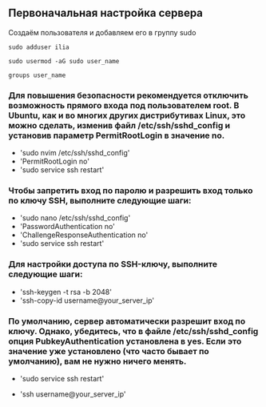 ## Первоначальная настройка сервера

Создаём пользователя и добавляем его в группу sudo

```shell
sudo adduser ilia
```
```shell
sudo usermod -aG sudo user_name
```
```shell
groups user_name
```

### Для повышения безопасности рекомендуется отключить возможность прямого входа под пользователем root. В Ubuntu, как и во многих других дистрибутивах Linux, это можно сделать, изменив файл /etc/ssh/sshd_config и установив параметр PermitRootLogin в значение no.

- 'sudo nvim /etc/ssh/sshd_config'
- 'PermitRootLogin no'
- 'sudo service ssh restart'

### Чтобы запретить вход по паролю и разрешить вход только по ключу SSH, выполните следующие шаги:

- 'sudo nano /etc/ssh/sshd_config'
- 'PasswordAuthentication no'
- 'ChallengeResponseAuthentication no'
- 'sudo service ssh restart'

### Для настройки доступа по SSH-ключу, выполните следующие шаги:
- 'ssh-keygen -t rsa -b 2048'
- 'ssh-copy-id username@your_server_ip'

### По умолчанию, сервер автоматически разрешит вход по ключу. Однако, убедитесь, что в файле /etc/ssh/sshd_config опция PubkeyAuthentication установлена в yes. Если это значение уже установлено (что часто бывает по умолчанию), вам не нужно ничего менять.

- 'sudo service ssh restart'

- 'ssh username@your_server_ip'

